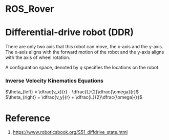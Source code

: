 # ROS_Rover

# Differential-drive robot (DDR)
There are only two axis that this robot can move, the x-axis and the y-axis. 
The x-axis aligns with the forward motion of the robot and the y-axis aligns with the axis of wheel rotation. 

A configuration space, denoted by $q$ specifies the locations on the robot.

### Inverse Velocity Kinematics Equations

$\theta_{left} = \dfrac{v_x}{r} - \dfrac{L}{2}\dfrac{\omega}{r}$
$\theta_{right} = \dfrac{v_y}{r} + \dfrac{L}{2}\dfrac{\omega}{r}$



# Reference 
1. https://www.roboticsbook.org/S51_diffdrive_state.html